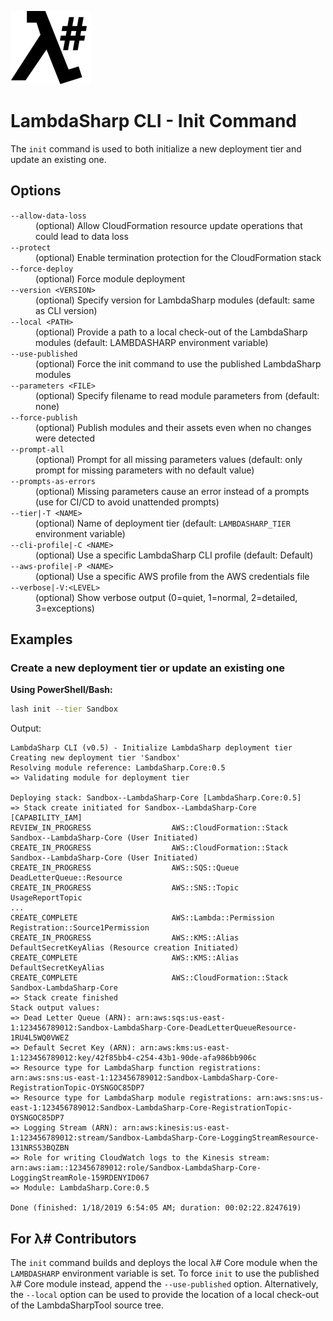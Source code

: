 ![λ#](../../../Docs/LambdaSharpLogo.png)

# LambdaSharp CLI - Init Command

The `init` command is used to both initialize a new deployment tier and update an existing one.

## Options

<dl>

<dt><code>--allow-data-loss</code></dt>
<dd>(optional) Allow CloudFormation resource update operations that could lead to data loss</dd>

<dt><code>--protect</code></dt>
<dd>(optional) Enable termination protection for the CloudFormation stack</dd>

<dt><code>--force-deploy</code></dt>
<dd>(optional) Force module deployment</dd>

<dt><code>--version &lt;VERSION&gt;</code></dt>
<dd>(optional) Specify version for LambdaSharp modules (default: same as CLI version)</dd>

<dt><code>--local &lt;PATH&gt;</code></dt>
<dd>(optional) Provide a path to a local check-out of the LambdaSharp modules (default: LAMBDASHARP environment variable)</dd>

<dt><code>--use-published</code></dt>
<dd>(optional) Force the init command to use the published LambdaSharp modules</dd>

<dt><code>--parameters &lt;FILE&gt;</code></dt>
<dd>(optional) Specify filename to read module parameters from (default: none)</dd>

<dt><code>--force-publish</code></dt>
<dd>(optional) Publish modules and their assets even when no changes were detected</dd>

<dt><code>--prompt-all</code></dt>
<dd>(optional) Prompt for all missing parameters values (default: only prompt for missing parameters with no default value)</dd>

<dt><code>--prompts-as-errors</code></dt>
<dd>(optional) Missing parameters cause an error instead of a prompts (use for CI/CD to avoid unattended prompts)</dd>

<dt><code>--tier|-T &lt;NAME&gt;</code></dt>
<dd>(optional) Name of deployment tier (default: <code>LAMBDASHARP_TIER</code> environment variable)</dd>

<dt><code>--cli-profile|-C &lt;NAME&gt;</code></dt>
<dd>(optional) Use a specific LambdaSharp CLI profile (default: Default)</dd>

<dt><code>--aws-profile|-P &lt;NAME&gt;</code></dt>
<dd>(optional) Use a specific AWS profile from the AWS credentials file</dd>

<dt><code>--verbose|-V:&lt;LEVEL&gt;</code></dt>
<dd>(optional) Show verbose output (0=quiet, 1=normal, 2=detailed, 3=exceptions)</dd>

</dl>

## Examples

### Create a new deployment tier or update an existing one

__Using PowerShell/Bash:__
```bash
lash init --tier Sandbox
```

Output:
```
LambdaSharp CLI (v0.5) - Initialize LambdaSharp deployment tier
Creating new deployment tier 'Sandbox'
Resolving module reference: LambdaSharp.Core:0.5
=> Validating module for deployment tier

Deploying stack: Sandbox--LambdaSharp-Core [LambdaSharp.Core:0.5]
=> Stack create initiated for Sandbox--LambdaSharp-Core [CAPABILITY_IAM]
REVIEW_IN_PROGRESS                  AWS::CloudFormation::Stack                              Sandbox--LambdaSharp-Core (User Initiated)
CREATE_IN_PROGRESS                  AWS::CloudFormation::Stack                              Sandbox--LambdaSharp-Core (User Initiated)
CREATE_IN_PROGRESS                  AWS::SQS::Queue                                         DeadLetterQueue::Resource
CREATE_IN_PROGRESS                  AWS::SNS::Topic                                         UsageReportTopic
...
CREATE_COMPLETE                     AWS::Lambda::Permission                                 Registration::Source1Permission
CREATE_IN_PROGRESS                  AWS::KMS::Alias                                         DefaultSecretKeyAlias (Resource creation Initiated)
CREATE_COMPLETE                     AWS::KMS::Alias                                         DefaultSecretKeyAlias
CREATE_COMPLETE                     AWS::CloudFormation::Stack                              Sandbox-LambdaSharp-Core
=> Stack create finished
Stack output values:
=> Dead Letter Queue (ARN): arn:aws:sqs:us-east-1:123456789012:Sandbox-LambdaSharp-Core-DeadLetterQueueResource-1RU4L5WQ0VWEZ
=> Default Secret Key (ARN): arn:aws:kms:us-east-1:123456789012:key/42f85bb4-c254-43b1-90de-afa986bb906c
=> Resource type for LambdaSharp function registrations: arn:aws:sns:us-east-1:123456789012:Sandbox-LambdaSharp-Core-RegistrationTopic-OYSNGOC85DP7
=> Resource type for LambdaSharp module registrations: arn:aws:sns:us-east-1:123456789012:Sandbox-LambdaSharp-Core-RegistrationTopic-OYSNGOC85DP7
=> Logging Stream (ARN): arn:aws:kinesis:us-east-1:123456789012:stream/Sandbox-LambdaSharp-Core-LoggingStreamResource-131NRS53BQZBN
=> Role for writing CloudWatch logs to the Kinesis stream: arn:aws:iam::123456789012:role/Sandbox-LambdaSharp-Core-LoggingStreamRole-159RDENYID067
=> Module: LambdaSharp.Core:0.5

Done (finished: 1/18/2019 6:54:05 AM; duration: 00:02:22.8247619)
```

## For λ# Contributors
The `init` command builds and deploys the local λ# Core module when the `LAMBDASHARP` environment variable is set. To force `init` to use the published λ# Core module instead, append the `--use-published` option. Alternatively, the `--local` option can be used to provide the location of a local check-out of the LambdaSharpTool source tree.

